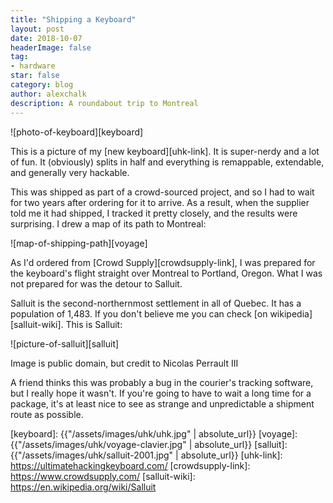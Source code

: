 ```yaml
---
title: "Shipping a Keyboard"
layout: post
date: 2018-10-07
headerImage: false
tag:
- hardware
star: false
category: blog
author: alexchalk
description: A roundabout trip to Montreal
---
```



![photo-of-keyboard][keyboard]

This is a picture of my [new keyboard][uhk-link]. It is super-nerdy and a lot of fun.
It (obviously) splits in half and everything is remappable, extendable, and generally very hackable.

This was shipped as part of a crowd-sourced project, and so I had to wait for
two years after ordering for it to arrive. As a result, when the supplier told me it had
shipped, I tracked it pretty closely, and the results were surprising. I drew a map of its
path to Montreal:

![map-of-shipping-path][voyage]

As I'd ordered from [Crowd Supply][crowdsupply-link], I was prepared for the keyboard's
flight straight over Montreal to Portland, Oregon. What I was not prepared for was the
detour to Salluit.

Salluit is the second-northernmost settlement in all of Quebec. It has a population of
1,483. If you don't believe me you can check [on wikipedia][salluit-wiki]. This is
Salluit:

![picture-of-salluit][salluit]
<figcaption>Image is public domain, but credit to Nicolas Perrault III</figcaption>

A friend thinks this was probably a bug in the courier's tracking software, but I really
hope it wasn't. If you're going to have to wait a long time for a package, it's at least
nice to see as strange and unpredictable a shipment route as possible.

[keyboard]: {{"/assets/images/uhk/uhk.jpg" | absolute_url}}
[voyage]: {{"/assets/images/uhk/voyage-clavier.jpg" | absolute_url}}
[salluit]: {{"/assets/images/uhk/salluit-2001.jpg" | absolute_url}}
[uhk-link]: https://ultimatehackingkeyboard.com/
[crowdsupply-link]: https://www.crowdsupply.com/
[salluit-wiki]: https://en.wikipedia.org/wiki/Salluit
